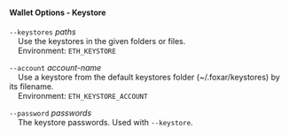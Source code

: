 #### Wallet Options - Keystore

`--keystores` *paths*  
&nbsp;&nbsp;&nbsp;&nbsp;Use the keystores in the given folders or files.  
&nbsp;&nbsp;&nbsp;&nbsp;Environment: `ETH_KEYSTORE`

`--account` _account-name_  
&nbsp;&nbsp;&nbsp;&nbsp;Use a keystore from the default keystores folder (~/.foxar/keystores) by its filename.  
&nbsp;&nbsp;&nbsp;&nbsp;Environment: `ETH_KEYSTORE_ACCOUNT`

`--password` *passwords*  
&nbsp;&nbsp;&nbsp;&nbsp;The keystore passwords. Used with `--keystore`.